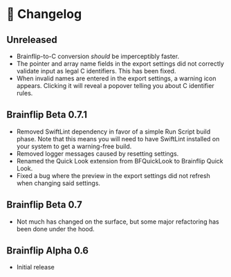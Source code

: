 # 📰 Changelog

## Unreleased
 
 - Brainflip-to-C conversion *should* be imperceptibly faster.
 - The pointer and array name fields in the export settings did not correctly validate input as legal C identifiers. This has been fixed.
 - When invalid names are entered in the export settings, a warning icon appears. Clicking it will reveal a popover telling you about C identifier rules.

## Brainflip Beta 0.7.1

 - Removed SwiftLint dependency in favor of a simple Run Script build phase. Note that this means you will need to have SwiftLint installed on your system to get a warning-free build.
 - Removed logger messages caused by resetting settings.
 - Renamed the Quick Look extension from BFQuickLook to Brainflip Quick Look.
 - Fixed a bug where the preview in the export settings did not refresh when changing said settings.

## Brainflip Beta 0.7

 - Not much has changed on the surface, but some major refactoring has been done under the hood.

## Brainflip Alpha 0.6

 - Initial release
